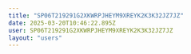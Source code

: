 ```yaml
---
title: "SP06T219291G2XKWRPJHEYM9XREYK2K3K32JZ7JZ"
date: 2025-03-20T10:46:22.895Z
user: SP06T219291G2XKWRPJHEYM9XREYK2K3K32JZ7JZ
layout: "users"
---
```

    